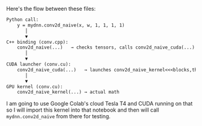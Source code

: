 Here's the flow between these files: 

```txt
Python call:
    y = mydnn.conv2d_naive(x, w, 1, 1, 1, 1)
       │
       ▼
C++ binding (conv.cpp):
    conv2d_naive(...)   → checks tensors, calls conv2d_naive_cuda(...)
       │
       ▼
CUDA launcher (conv.cu):
    conv2d_naive_cuda(...)   → launches conv2d_naive_kernel<<<blocks,threads>>>()
       │
       ▼
GPU kernel (conv.cu):
    conv2d_naive_kernel(...) → actual math
```


I am going to use Google Colab's cloud Tesla T4 and CUDA running on that so I will import this kernel into that notebook and then will call `mydnn.conv2d_naive` from there for testing.